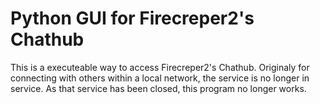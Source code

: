 # Python GUI for Firecreper2's Chathub

This is a executeable way to access Firecreper2's Chathub. 
Originaly for connecting with others within a local network, the service is no longer in service. 
As that service has been closed, this program no longer works.
